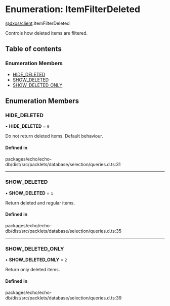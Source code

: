# Enumeration: ItemFilterDeleted

[@dxos/client](../modules/dxos_client.md).ItemFilterDeleted

Controls how deleted items are filtered.

## Table of contents

### Enumeration Members

- [HIDE\_DELETED](dxos_client.ItemFilterDeleted.md#hide_deleted)
- [SHOW\_DELETED](dxos_client.ItemFilterDeleted.md#show_deleted)
- [SHOW\_DELETED\_ONLY](dxos_client.ItemFilterDeleted.md#show_deleted_only)

## Enumeration Members

### HIDE\_DELETED

• **HIDE\_DELETED** = ``0``

Do not return deleted items. Default behaviour.

#### Defined in

packages/echo/echo-db/dist/src/packlets/database/selection/queries.d.ts:31

___

### SHOW\_DELETED

• **SHOW\_DELETED** = ``1``

Return deleted and regular items.

#### Defined in

packages/echo/echo-db/dist/src/packlets/database/selection/queries.d.ts:35

___

### SHOW\_DELETED\_ONLY

• **SHOW\_DELETED\_ONLY** = ``2``

Return only deleted items.

#### Defined in

packages/echo/echo-db/dist/src/packlets/database/selection/queries.d.ts:39
